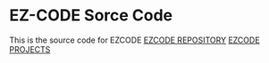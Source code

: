 # EZ-CODE Sorce Code
This is the source code for EZCODE
[EZCODE REPOSITORY](https://github.com/JBrosDevelopment/EzCode)
[EZCODE PROJECTS](https://github.com/JBrosDevelopment/EZCode-Projects)
